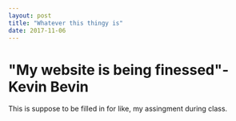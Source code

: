 ```yaml
---
layout: post
title: "Whatever this thingy is"
date: 2017-11-06
---
```


<h1>"My website is being finessed"- Kevin Bevin</h1>
<p>This is suppose to be filled in for like, my assingment during class.</p>
  


